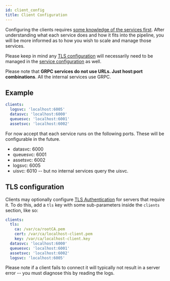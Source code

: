 ```yaml
---
id: client_config
title: Client Configuration
---
```


Configuring the clients requires [some knowledge of the services first](overview.md).
After understanding what each service does and how it fits into the pipeline,
you will be more informed as to how you wish to scale and manage those
services.

Please keep in mind any [TLS configuration](tls_authentication.md) will
necessarily need to be managed in the [service configuration](service_config.md)
as well.

Please note that **GRPC services do not use URLs. Just host:port
combinations**. All the internal services use GRPC.

## Example

```yaml
clients:
  logsvc: 'localhost:6005'
  datasvc: 'localhost:6000'
  queuesvc: 'localhost:6001'
  assetsvc: 'localhost:6002'
```

For now accept that each service runs on the following ports. These will be
configurable in the future.

- datasvc: 6000
- queuesvc: 6001
- assetsvc: 6002
- logsvc: 6005
- uisvc: 6010 -- but no internal services query the uisvc.

## TLS configuration

Clients may optionally configure [TLS Authentication](tls_authentication.md)
for servers that require it. To do this, add a `tls` key with some
sub-parameters inside the `clients` section, like so:

```yaml
clients:
  tls:
    ca: /var/ca/rootCA.pem
    cert: /var/ca/localhost-client.pem
    key: /var/ca/localhost-client.key
  datasvc: 'localhost:6000'
  queuesvc: 'localhost:6001'
  assetsvc: 'localhost:6002'
  logsvc: 'localhost:6005'
```

Please note if a client fails to connect it will typically not result in a
server error -- you must diagnose this by reading the logs.
